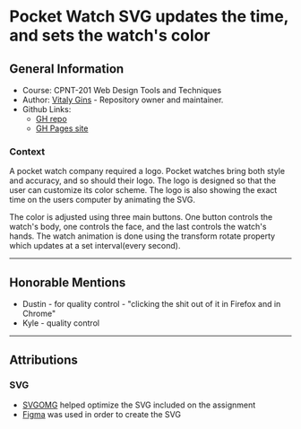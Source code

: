 # Pocket Watch SVG updates the time, and sets the watch's color
## General Information
* Course: CPNT-201 Web Design Tools and Techniques
* Author: [Vitaly Gins](https://github.com/gvitaly87) - Repository owner and maintainer.
* Github Links:
  * [GH repo](https://github.com/gvitaly87/pocket-watch-moving-svg)
  * [GH Pages site](https://gvitaly87.github.io/pocket-watch-moving-svg)

### Context
A pocket watch company required a logo. Pocket watches bring both style and accuracy, and so should their logo. The logo is designed so that the user can customize its color scheme. The logo is also showing the exact time on the users computer by animating the SVG.

The color is adjusted using three main buttons. One button controls the watch's body, one controls the face, and the last controls the watch's hands. The watch animation is done using the transform rotate property which updates at a set interval(every second). 

---
## Honorable Mentions
* Dustin - for quality control - "clicking the shit out of it in Firefox and in Chrome"
* Kyle - quality control 


---
## Attributions
### SVG
* [SVGOMG](https://jakearchibald.github.io/svgomg/) helped optimize the SVG included on the assignment
* [Figma](https://www.figma.com/files/recent) was used in order to create the SVG
